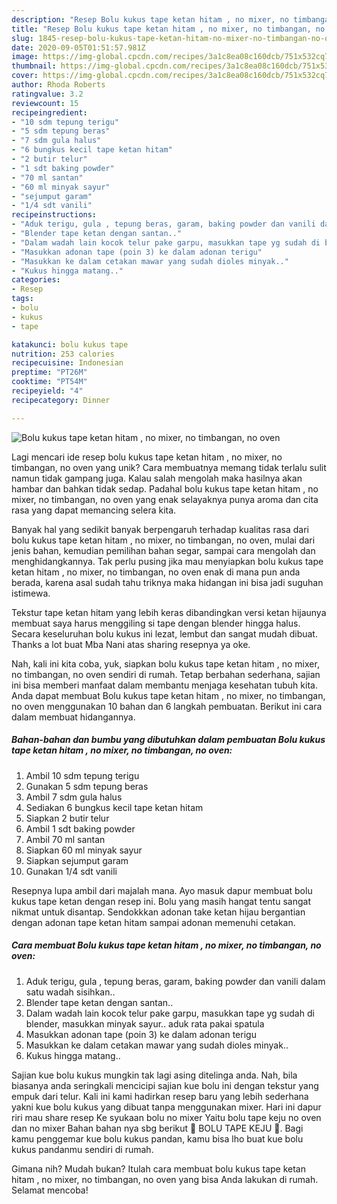 ```yaml
---
description: "Resep Bolu kukus tape ketan hitam , no mixer, no timbangan, no oven yang Bikin Ngiler"
title: "Resep Bolu kukus tape ketan hitam , no mixer, no timbangan, no oven yang Bikin Ngiler"
slug: 1845-resep-bolu-kukus-tape-ketan-hitam-no-mixer-no-timbangan-no-oven-yang-bikin-ngiler
date: 2020-09-05T01:51:57.981Z
image: https://img-global.cpcdn.com/recipes/3a1c8ea08c160dcb/751x532cq70/bolu-kukus-tape-ketan-hitam-no-mixer-no-timbangan-no-oven-foto-resep-utama.jpg
thumbnail: https://img-global.cpcdn.com/recipes/3a1c8ea08c160dcb/751x532cq70/bolu-kukus-tape-ketan-hitam-no-mixer-no-timbangan-no-oven-foto-resep-utama.jpg
cover: https://img-global.cpcdn.com/recipes/3a1c8ea08c160dcb/751x532cq70/bolu-kukus-tape-ketan-hitam-no-mixer-no-timbangan-no-oven-foto-resep-utama.jpg
author: Rhoda Roberts
ratingvalue: 3.2
reviewcount: 15
recipeingredient:
- "10 sdm tepung terigu"
- "5 sdm tepung beras"
- "7 sdm gula halus"
- "6 bungkus kecil tape ketan hitam"
- "2 butir telur"
- "1 sdt baking powder"
- "70 ml santan"
- "60 ml minyak sayur"
- "sejumput garam"
- "1/4 sdt vanili"
recipeinstructions:
- "Aduk terigu, gula , tepung beras, garam, baking powder dan vanili dalam satu wadah sisihkan.."
- "Blender tape ketan dengan santan.."
- "Dalam wadah lain kocok telur pake garpu, masukkan tape yg sudah di blender, masukkan minyak sayur.. aduk rata pakai spatula"
- "Masukkan adonan tape (poin 3) ke dalam adonan terigu"
- "Masukkan ke dalam cetakan mawar yang sudah dioles minyak.."
- "Kukus hingga matang.."
categories:
- Resep
tags:
- bolu
- kukus
- tape

katakunci: bolu kukus tape 
nutrition: 253 calories
recipecuisine: Indonesian
preptime: "PT26M"
cooktime: "PT54M"
recipeyield: "4"
recipecategory: Dinner

---
```



![Bolu kukus tape ketan hitam , no mixer, no timbangan, no oven](https://img-global.cpcdn.com/recipes/3a1c8ea08c160dcb/751x532cq70/bolu-kukus-tape-ketan-hitam-no-mixer-no-timbangan-no-oven-foto-resep-utama.jpg)

Lagi mencari ide resep bolu kukus tape ketan hitam , no mixer, no timbangan, no oven yang unik? Cara membuatnya memang tidak terlalu sulit namun tidak gampang juga. Kalau salah mengolah maka hasilnya akan hambar dan bahkan tidak sedap. Padahal bolu kukus tape ketan hitam , no mixer, no timbangan, no oven yang enak selayaknya punya aroma dan cita rasa yang dapat memancing selera kita.

Banyak hal yang sedikit banyak berpengaruh terhadap kualitas rasa dari bolu kukus tape ketan hitam , no mixer, no timbangan, no oven, mulai dari jenis bahan, kemudian pemilihan bahan segar, sampai cara mengolah dan menghidangkannya. Tak perlu pusing jika mau menyiapkan bolu kukus tape ketan hitam , no mixer, no timbangan, no oven enak di mana pun anda berada, karena asal sudah tahu triknya maka hidangan ini bisa jadi suguhan istimewa.

Tekstur tape ketan hitam yang lebih keras dibandingkan versi ketan hijaunya membuat saya harus menggiling si tape dengan blender hingga halus. Secara keseluruhan bolu kukus ini lezat, lembut dan sangat mudah dibuat. Thanks a lot buat Mba Nani atas sharing resepnya ya oke.


Nah, kali ini kita coba, yuk, siapkan bolu kukus tape ketan hitam , no mixer, no timbangan, no oven sendiri di rumah. Tetap berbahan sederhana, sajian ini bisa memberi manfaat dalam membantu menjaga kesehatan tubuh kita. Anda dapat membuat Bolu kukus tape ketan hitam , no mixer, no timbangan, no oven menggunakan 10 bahan dan 6 langkah pembuatan. Berikut ini cara dalam membuat hidangannya.

<!--inarticleads1-->

##### Bahan-bahan dan bumbu yang dibutuhkan dalam pembuatan Bolu kukus tape ketan hitam , no mixer, no timbangan, no oven:

1. Ambil 10 sdm tepung terigu
1. Gunakan 5 sdm tepung beras
1. Ambil 7 sdm gula halus
1. Sediakan 6 bungkus kecil tape ketan hitam
1. Siapkan 2 butir telur
1. Ambil 1 sdt baking powder
1. Ambil 70 ml santan
1. Siapkan 60 ml minyak sayur
1. Siapkan sejumput garam
1. Gunakan 1/4 sdt vanili


Resepnya lupa ambil dari majalah mana. Ayo masuk dapur membuat bolu kukus tape ketan dengan resep ini. Bolu yang masih hangat tentu sangat nikmat untuk disantap. Sendokkkan adonan take ketan hijau bergantian dengan adonan tape ketan hitam sampai adonan memenuhi cetakan. 

<!--inarticleads2-->

##### Cara membuat Bolu kukus tape ketan hitam , no mixer, no timbangan, no oven:

1. Aduk terigu, gula , tepung beras, garam, baking powder dan vanili dalam satu wadah sisihkan..
1. Blender tape ketan dengan santan..
1. Dalam wadah lain kocok telur pake garpu, masukkan tape yg sudah di blender, masukkan minyak sayur.. aduk rata pakai spatula
1. Masukkan adonan tape (poin 3) ke dalam adonan terigu
1. Masukkan ke dalam cetakan mawar yang sudah dioles minyak..
1. Kukus hingga matang..


Sajian kue bolu kukus mungkin tak lagi asing ditelinga anda. Nah, bila biasanya anda seringkali mencicipi sajian kue bolu ini dengan tekstur yang empuk dari telur. Kali ini kami hadirkan resep baru yang lebih sederhana yakni kue bolu kukus yang dibuat tanpa menggunakan mixer. Hari ini dapur riri mau share resep Ke syukaan bolu no mixer Yaitu bolu tape keju no oven dan no mixer Bahan bahan nya sbg berikut 🥞 BOLU TAPE KEJU 🥞. Bagi kamu penggemar kue bolu kukus pandan, kamu bisa lho buat kue bolu kukus pandanmu sendiri di rumah. 

Gimana nih? Mudah bukan? Itulah cara membuat bolu kukus tape ketan hitam , no mixer, no timbangan, no oven yang bisa Anda lakukan di rumah. Selamat mencoba!
